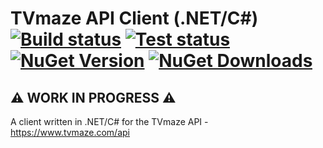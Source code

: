 # TVmaze API Client (.NET/C#) [![Build status](https://img.shields.io/appveyor/ci/plneto/tvmaze-api-client.svg)](https://ci.appveyor.com/project/plneto/tvmaze-api-client/branch/master) [![Test status](https://img.shields.io/appveyor/tests/plneto/tvmaze-api-client.svg)](https://ci.appveyor.com/project/plneto/tvmaze-api-client/branch/master) [![NuGet Version](http://img.shields.io/nuget/v/TvMaze.Api.Client.svg?style=flat)](https://www.nuget.org/packages/TvMaze.Api.Client/) [![NuGet Downloads](https://img.shields.io/nuget/dt/TvMaze.Api.Client.svg)](https://www.nuget.org/packages/TvMaze.Api.Client/)

## :warning: WORK IN PROGRESS :warning:

A client written in .NET/C# for the TVmaze API - https://www.tvmaze.com/api

